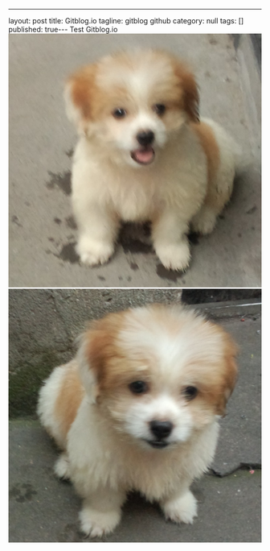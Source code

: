 ---
layout: post
title: Gitblog.io
tagline: gitblog github
category: null
tags: []
published: true---
Test Gitblog.io
![image](/assets/post-images/2014-08-28-5a7a085d-9251-4acd-bfac-086b85f3713b.jpg)
![image](/assets/post-images/2014-08-28-b60a814f-b30a-43cc-9b83-0e1bbeaa6dc8.jpg)

